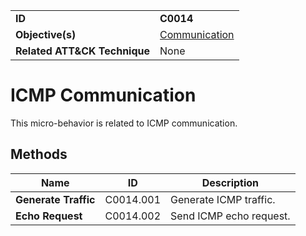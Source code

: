 |||
|---|---|
|**ID**|**C0014**|
|**Objective(s)**|[Communication](../communication)|
|**Related ATT&CK Technique**|None|


ICMP Communication
==================
This micro-behavior is related to ICMP communication. 

Methods
-------
|Name|ID|Description|
|---|---|---|
|**Generate Traffic**|C0014.001|Generate ICMP traffic.|
|**Echo Request**|C0014.002|Send ICMP echo request.|
